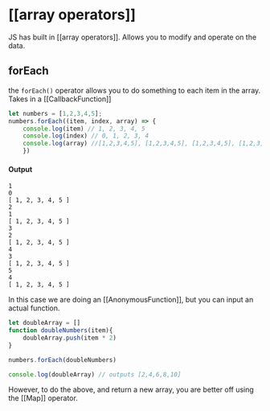 # [[array operators]]

JS has built in [[array operators]]. Allows you to modify and operate on the data.

## forEach
the `forEach()` operator allows you to do something to each item in the array.
Takes in a [[CallbackFunction]]

```js
let numbers = [1,2,3,4,5];
numbers.forEach((item, index, array) => {
	console.log(item) // 1, 2, 3, 4, 5
	console.log(index) // 0, 1, 2, 3, 4
	console.log(array) //[1,2,3,4,5], [1,2,3,4,5], [1,2,3,4,5], [1,2,3,4,5], [1,2,3,4,5]
	})
```
#### Output
```
1
0
[ 1, 2, 3, 4, 5 ]
2
1
[ 1, 2, 3, 4, 5 ]
3
2
[ 1, 2, 3, 4, 5 ]
4
3
[ 1, 2, 3, 4, 5 ]
5
4
[ 1, 2, 3, 4, 5 ]
```
In this case we are doing an [[AnonymousFunction]], but you can input an actual function.

```js
let doubleArray = []
function doubleNumbers(item){
	doubleArray.push(item * 2)
}

numbers.forEach(doubleNumbers)

console.log(doubleArray) // outputs [2,4,6,8,10]
```
However, to do the above, and return a new array, you are better off using the [[Map]] operator.